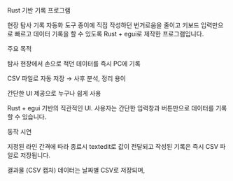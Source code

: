 Rust 기반 기록 프로그램

현장 탐사 기록 자동화 도구
종이에 직접 작성하던 번거로움을 줄이고 키보드 입력만으로 빠르고 데이터 기록을 할 수 있도록 Rust + egui로 제작한 프로그램입니다.

주요 목적

탐사 현장에서 손으로 적던 데이터를 즉시 PC에 기록

CSV 파일로 자동 저장 → 사후 분석, 정리 용이

간단한 UI 제공으로 누구나 쉽게 사용

[](img/ui.png)
[](img/test.gif)

Rust + egui 기반의 직관적인 UI.
사용자는 간단한 입력창과 버튼만으로 데이터를 기록할 수 있습니다.

동작 시연

지정된 라인 간격에 따라 종료시 textedit로 값이 전달되고 작성된 기록은 즉시 CSV 파일로 저장됩니다.

결과물 (CSV 캡처)
[](img/csv.png)
데이터는 날짜별 CSV로 저장되며,
